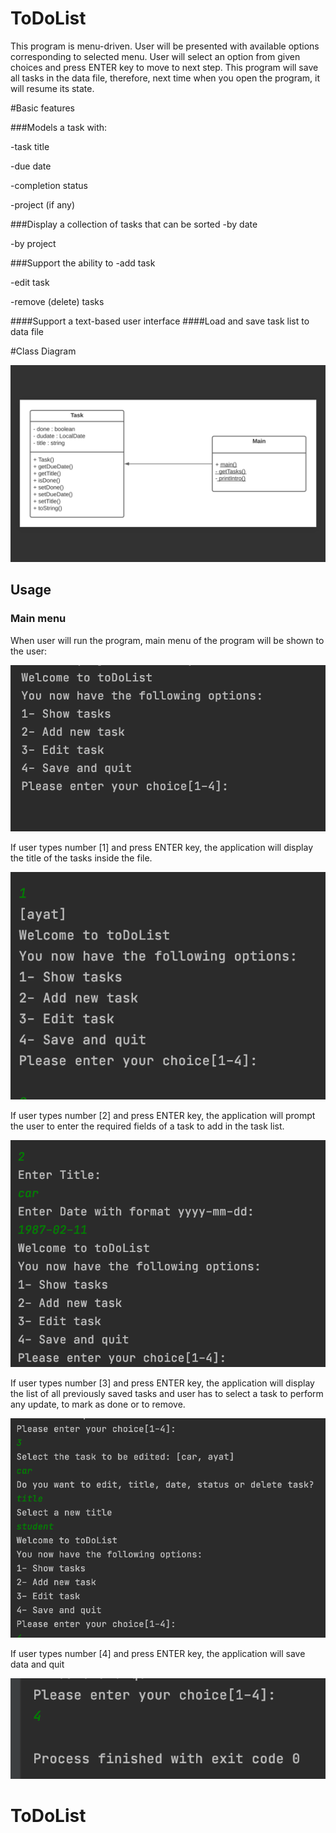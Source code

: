 # ToDoList
This program is menu-driven. User will be presented with available options corresponding to selected menu. User will select an option from given choices and press ENTER key to move to next step. This program will save all tasks in the data file, therefore, next time when you open the program, it will resume its state.

#Basic features

###Models a task with:

-task title

-due date

-completion status

-project (if any)

###Display a collection of tasks that can be sorted
-by date

-by project

###Support the ability to
-add task

-edit task

-remove (delete) tasks

####Support a text-based user interface
####Load and save task list to data file

#Class Diagram

![classdiagram](screenshoot/classdiagram.png)


## Usage
### Main menu
When user will run the program, main menu of the program will be shown to the user:



![example1](screenshoot/example1.png)

If user types number [1] and press ENTER key, the application will display the title of the tasks inside the file.



![example2](screenshoot/example2.png)

If user types number [2] and press ENTER key, the application will prompt the user to enter the required fields of a task to add in the task list.


![example3](screenshoot/example3.png)


If user types number [3] and press ENTER key, the application will display the list of all previously saved tasks  and user has to select a task to perform any update, to mark as done or to remove.


![example4](screenshoot/example4.png)


If user types number [4] and press ENTER key, the application will save data and quit


![example5](screenshoot/example5.png)


# ToDoList
